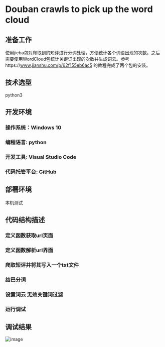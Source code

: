 # Douban crawls to pick up the word cloud
## 准备工作
使用jieba包对爬取到的短评进行分词处理，方便统计各个词语出现的次数。之后需要使用WordCloud包统计关键词出现的次数并生成词云。参考https://www.jianshu.com/p/62f155eb6ac5 的教程完成了两个包的安装。
## 技术选型
python3
## 开发环境
### 操作系统：Windows 10
### 编程语言:  python
### 开发工具: Visual Studio Code
### 代码托管平台: GitHub
## 部署环境  
本机测试
## 代码结构描述
###  定义函数获取url页面
###  定义函数解析url界面
###  爬取短评并将其写入一个txt文件
###  结巴分词
###  设置词云 无效关键词过滤
###  运行调试    
##   调试结果
![image](https://user-images.githubusercontent.com/58458394/230824407-fc4d6cb1-f83c-468f-8c6b-e3fa437ce021.png)
